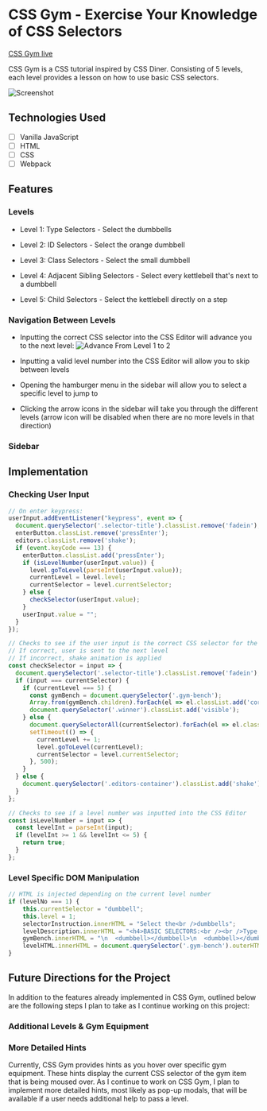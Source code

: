 # CSS Gym - Exercise Your Knowledge of CSS Selectors
[CSS Gym live](https://achen118.github.io/css-gym/)

CSS Gym is a CSS tutorial inspired by CSS Diner. Consisting of 5 levels, each level provides a lesson on how to use basic CSS selectors.

![Screenshot](http://res.cloudinary.com/malice/image/upload/v1503532237/AwesomeScreenshot-2017-08-23T23-46-37-067Z_vibo4k.gif)

## Technologies Used
- [ ] Vanilla JavaScript
- [ ] HTML
- [ ] CSS
- [ ] Webpack

## Features

### Levels

- Level 1: Type Selectors - Select the dumbbells

- Level 2: ID Selectors - Select the orange dumbbell

- Level 3: Class Selectors - Select the small dumbbell

- Level 4: Adjacent Sibling Selectors - Select every kettlebell that's next to a dumbbell

- Level 5: Child Selectors - Select the kettlebell directly on a step

### Navigation Between Levels

- Inputting the correct CSS selector into the CSS Editor will advance you to the next level:
![Advance From Level 1 to 2](http://res.cloudinary.com/malice/image/upload/v1504805638/AwesomeScreenshot-2017-09-07T17-31-41-181Z_tuonav.gif)

- Inputting a valid level number into the CSS Editor will allow you to skip between levels
- Opening the hamburger menu in the sidebar will allow you to select a specific level to jump to
- Clicking the arrow icons in the sidebar will take you through the different levels (arrow icon will be disabled when there are no more levels in that direction)

### Sidebar

## Implementation

### Checking User Input

```javascript
// On enter keypress:
userInput.addEventListener("keypress", event => {
  document.querySelector('.selector-title').classList.remove('fadein');
  enterButton.classList.remove('pressEnter');
  editors.classList.remove('shake');
  if (event.keyCode === 13) {
    enterButton.classList.add('pressEnter');
    if (isLevelNumber(userInput.value)) {
      level.goToLevel(parseInt(userInput.value));
      currentLevel = level.level;
      currentSelector = level.currentSelector;
    } else {
      checkSelector(userInput.value);
    }
    userInput.value = "";
  }
});

// Checks to see if the user input is the correct CSS selector for the current level
// If correct, user is sent to the next level
// If incorrect, shake animation is applied
const checkSelector = input => {
  document.querySelector('.selector-title').classList.remove('fadein');
  if (input === currentSelector) {
    if (currentLevel === 5) {
      const gymBench = document.querySelector('.gym-bench');
      Array.from(gymBench.children).forEach(el => el.classList.add('correct'));
      document.querySelector('.winner').classList.add('visible');
    } else {
      document.querySelectorAll(currentSelector).forEach(el => el.classList.add('correct'));
      setTimeout(() => {
        currentLevel += 1;
        level.goToLevel(currentLevel);
        currentSelector = level.currentSelector;
      }, 500);
    }
  } else {
    document.querySelector('.editors-container').classList.add('shake');
  }
};

// Checks to see if a level number was inputted into the CSS Editor
const isLevelNumber = input => {
  const levelInt = parseInt(input);
  if (levelInt >= 1 && levelInt <= 5) {
    return true;
  }
};
```

### Level Specific DOM Manipulation

```javascript
// HTML is injected depending on the current level number
if (levelNo === 1) {
    this.currentSelector = "dumbbell";
    this.level = 1;
    selectorInstruction.innerHTML = "Select the<br />dumbbells";
    levelDescription.innerHTML = "<h4>BASIC SELECTORS:<br /><br />Type Selectors</h4><br />This basic selector chooses all elements that match the given <i>name</i>.<br /><br /><h5>Syntax</h5><br /><code>element { style properties }</code><br /><h5>CSS</h5><br /><code>span {<br />  background-color: DodgerBlue;<br />  color: #ffffff;<br />}</code><br /><h5>Result</h5><br /><code><span1>Here's a span with some text.</span1><p>Here's a p with some text.</p><span1>Here's a span with more text.</span1></code>";
    gymBench.innerHTML = "\n  <dumbbell></dumbbell>\n  <dumbbell></dumbbell>\n";
    levelHTML.innerHTML = document.querySelector('.gym-bench').outerHTML;
}
```

## Future Directions for the Project

In addition to the features already implemented in CSS Gym, outlined below are the following steps I plan to take as I continue working on this project:

### Additional Levels & Gym Equipment
### More Detailed Hints

Currently, CSS Gym provides hints as you hover over specific gym equipment. These hints display the current CSS selector of the gym item that is being moused over. As I continue to work on CSS Gym, I plan to implement more detailed hints, most likely as pop-up modals, that will be available if a user needs additional help to pass a level.
